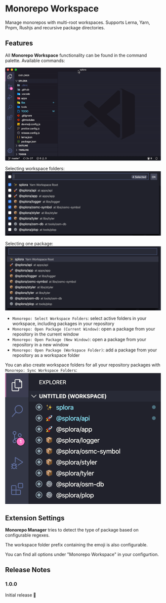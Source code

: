 # Monorepo Workspace

Manage monorepos with multi-root workspaces. Supports Lerna, Yarn, Pnpm, Rushjs and recursive package directories.

## Features

All **Monorepo Workspace** functionality can be found in the command palette. Available commands:

![Commands](images/animation.gif)

Selecting workspace folders:
![Select](images/select.png)

Selecting one package:
![Commands](images/list.png)

* `Monorepo: Select Workspace Folders`: select active folders in your workspace, including packages in your repository
* `Monorepo: Open Package (Current Window)`: open a package from your repository in the current window
* `Monorepo: Open Package (New Window)`: open a package from your repository in a new window
* `Monorepo: Open Package (Workspace Folder)`: add a package from your repository as a workspace folder

You can also create workspace folders for all your repository packages with `Monorepo: Sync Workspace Folders`:
![Commands](images/explorer.png)

## Extension Settings

**Monorepo Manager** tries to detect the type of package based on configurable regexes.

The workspace folder prefix containing the emoji is also configurable.

You can find all options under "Monorepo Workspace" in your configurtion.

## Release Notes

### 1.0.0

Initial release :tada:
